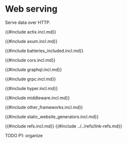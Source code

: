# Web serving

Serve data over HTTP.

{{#include actix.incl.md}}

{{#include axum.incl.md}}

{{#include batteries_included.incl.md}}

{{#include cors.incl.md}}

{{#include graphql.incl.md}}

{{#include grpc.incl.md}}

{{#include hyper.incl.md}}

{{#include middleware.incl.md}}

{{#include other_frameworks.incl.md}}

{{#include static_website_generators.incl.md}}

{{#include refs.incl.md}}
{{#include ../../refs/link-refs.md}}

<div class="hidden">
TODO P1: organize
</div>
